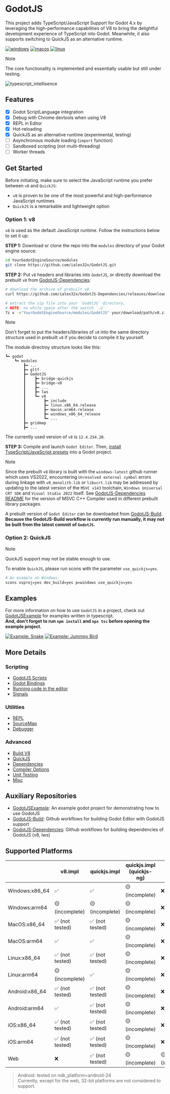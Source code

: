 
# GodotJS 
This project adds TypeScript/JavaScript Support for Godot 4.x by leveraging the high-performance capabilities of V8 to bring the delightful development experience of TypeScript into Godot. Meanwhile, it also supports switching to QuickJS as an alternative runtime.

[![windows](https://github.com/ialex32x/GodotJS-Build/actions/workflows/build_editor_windows.yml/badge.svg)](https://github.com/ialex32x/GodotJS-Build/actions/workflows/build_editor_windows.yml)
[![macos](https://github.com/ialex32x/GodotJS-Build/actions/workflows/build_editor_macos.yml/badge.svg)](https://github.com/ialex32x/GodotJS-Build/actions/workflows/build_editor_macos.yml)
[![linux](https://github.com/ialex32x/GodotJS-Build/actions/workflows/build_editor_linux.yml/badge.svg)](https://github.com/ialex32x/GodotJS-Build/actions/workflows/build_editor_linux.yml)

> [!NOTE]
> The core functionality is implemented and essentially usable but still under testing.  

![typescript_intellisence](./docs/assets/typescript_intellisence.png)

## Features
* [x] Godot ScriptLanguage integration
* [x] Debug with Chrome devtools when using V8
* [x] REPL in Editor
* [x] Hot-reloading
* [x] QuickJS as an alternative runtime (experimental, testing)
* [ ] Asynchronous module loading (`import` function)
* [ ] Sandboxed scripting (not multi-threading)
* [ ] Worker threads

## Get Started

Before initiating, make sure to select the JavaScript runtime you prefer between `v8` and `QuickJS`:

* `v8` is proven to be one of the most powerful and high-performance JavaScript runtimes
* `QuickJS` is a remarkable and lightweight option

### Option 1: v8

`v8` is used as the default JavaScript runtime. Follow the instructions below to set it up:

**STEP 1:** Download or clone the repo into the `modules` directory of your Godot engine source:
```sh
cd YourGodotEngineSource/modules
git clone https://github.com/ialex32x/GodotJS.git
```

**STEP 2:** Put `v8` headers and libraries into `GodotJS`, or directly download the prebuilt `v8` from [GodotJS-Dependencies](https://github.com/ialex32x/GodotJS-Dependencies/releases):

```sh
# download the archive of prebuilt v8 
curl https://github.com/ialex32x/GodotJS-Dependencies/releases/download/v8_r11/v8_r11.zip --output your/download/path/v8.zip

# extract the zip file into your `GodotJS` directory, 
# NOTE: no white space after the switch `-o`
7z x -o"YourGodotEngineSource/modules/GodotJS" your/download/path/v8.zip 
```
> [!NOTE]
> Don't forget to put the headers/libraries of `v8` into the same directory structure used in prebuilt `v8` if you decide to compile it by yourself.

The module directroy structure looks like this:
```
┗━ godot
    ┗━ modules
        ┣━ ...
        ┣━ gltf
        ┣━ GodotJS
        ┃    ┣━ bridge-quickjs
        ┃    ┣━ bridge-v8
        ┃    ┣━ ...
        ┃    ┣━ lws
        ┃    ┗━ v8
        ┃        ┣━ include
        ┃        ┣━ linux.x86_64.release
        ┃        ┣━ macos.arm64.release
        ┃        ┣━ windows_x86_64_release
        ┃        ┗━ ...
        ┣━ gridmap
        ┣━ ...
```

The currently used version of `v8` is `12.4.254.20`.

**STEP 3:** Compile and launch `Godot Editor`. Then, [install TypeScript/JavaScript presets](./docs/install_ts_presets.md) into a Godot project.

> [!NOTE]
> Since the prebuilt `v8` library is built with the `windows-latest` github runner which uses VS2022, encountering `Unresolved external symbol` errors during linkage with `v8_monolith.lib` or `libucrt.lib` may be addressed by updating to the latest version of the `MSVC v143` toolchain, `Windows Universal CRT SDK` and `Visual Studio 2022` itself. See [GodotJS-Dependencies README](https://github.com/ialex32x/GodotJS-Dependencies) for the version of MSVC C++ Compiler used in different prebuilt library packages.

A prebuilt version of `Godot Editor` can be downloaded from [GodotJS-Build](https://github.com/ialex32x/GodotJS-Build/releases).  
**Because the GodotJS-Build workflow is currently run manually, it may not be built from the latest commit of `GodotJS`.**

### Option 2: QuickJS
> [!NOTE] 
> QuickJS support may not be stable enough to use.

To enable `QuickJS`, please run scons with the parameter `use_quickjs=yes`.

```sh
# An example on Windows:
scons vsproj=yes dev_build=yes p=windows use_quickjs=yes 
```

## Examples 

For more information on how to use `GodotJS` in a project, check out [GodotJSExample](https://github.com/ialex32x/GodotJSExample.git) for examples written in typescript.  
**And, don't forget to run `npm install` and `npx tsc` before opening the example project.**

[![Example: Snake](./docs/assets/snake_01.gif)](https://github.com/ialex32x/GodotJSExample.git)
[![Example: Jummpy Bird](./docs/assets/jumpybird.gif)](https://github.com/ialex32x/GodotJSExample.git)

## More Details

### Scripting
* [GodotJS Scripts](./docs/godotjs_scripts.md)
* [Godot Bindings](./docs/godot_binding.md)
* [Running code in the editor](./docs/running_code_in_editor.md)
* [Signals](./docs/signals.md)

### Utilities
* [REPL](./docs/repl.md)
* [SourceMap](./docs/source_map.md)
* [Debugger](./docs/debugger.md)

### Advanced
* [Build V8](./docs/build_v8.md)
* [QuickJS](./docs/quickjs.md)
* [Dependencies](./docs/deps.md)
* [Compiler Options](./docs/compiler_options.md)
* [Unit Testing](./docs/unit_testing.md)
* [Misc](./docs/misc.md)

## Auxiliary Repositories
* [GodotJSExample](https://github.com/ialex32x/GodotJSExample): An example godot project for demonstrating how to use GodotJS
* [GodotJS-Build](https://github.com/ialex32x/GodotJS-Build): Github workflows for building Godot Editor with GodotJS support
* [GodotJS-Dependencies](https://github.com/ialex32x/GodotJS-Dependencies): Github workflows for building dependencies of GodotJS (v8, lws)

## Supported Platforms

|                | v8.impl        | quickjs.impl   | quickjs.impl (quickjs-ng) | web.impl   |
| -------------- | -------------- | -------------- | ------------------------- | ---------- |
| Windows:x86_64 | ✅              | ✅              | 🟡 (incomplete)                | ❌        |
| Windows:arm64  | 🟡 (incomplete) | 🟡 (incomplete)     | 🟡 (incomplete)                | ❌        |
| MacOS:x86_64   | ✅ (not tested) | ✅ (not tested) | 🟡 (incomplete)                | ❌        |
| MacOS:arm64    | ✅              | ✅              | 🟡 (incomplete)                | ❌        |
| Linux:x86_64   | ✅ (not tested) | ✅ (not tested) | 🟡 (incomplete)                | ❌        |
| Linux:arm64    | 🟡 (incomplete) | ✅              | 🟡 (incomplete)                | ❌        |
| Android:x86_64 | ✅ (not tested) | ✅ (not tested) | 🟡 (incomplete)                | ❌        |
| Android:arm64  | ✅              | ✅ (not tested) | 🟡 (incomplete)                | ❌        |
| iOS:x86_64     | ✅ (not tested) | ✅ (not tested) | 🟡 (incomplete)                | ❌        |
| iOS:arm64      | ✅ (not tested) | ✅ (not tested) | 🟡 (incomplete)                | ❌        |
| Web            | ❌              | ✅ (not tested) | 🟡 (incomplete)                | 🟡 (incomplete) |


> Android: tested on ndk_platform=android-24  
> Currently, except for the web, 32-bit platforms are not considered to support. 
